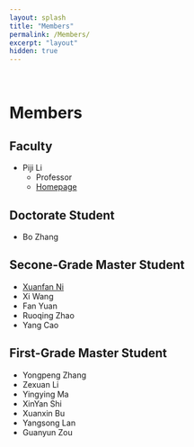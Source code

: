 ```yaml
---
layout: splash
title: "Members"
permalink: /Members/
excerpt: "layout"
hidden: true
---
```


<br>

# Members

## Faculty

- Piji Li
  - Professor
  - [Homepage](http://lipiji.com/)

## Doctorate Student

* Bo Zhang

## Secone-Grade Master Student

- [Xuanfan Ni](https://patrick-ni.github.io/)
- Xi Wang
- Fan Yuan
- Ruoqing Zhao
- Yang Cao

## First-Grade Master Student
* Yongpeng Zhang
* Zexuan Li
* Yingying Ma
* XinYan Shi
* Xuanxin Bu
* Yangsong Lan
* Guanyun Zou

